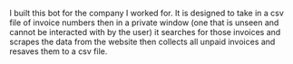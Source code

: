I built this bot for the company I worked for. It is designed to take in a csv file of invoice numbers then in a private window (one that is unseen and cannot be interacted with by the user) it searches for those invoices and scrapes the data from the website then collects all unpaid invoices and resaves them to a csv file.
